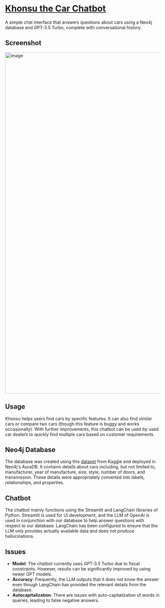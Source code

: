 # [Khonsu the Car Chatbot]([https://car-chatbot.streamlit.app](https://khonsu.streamlit.app))

A simple chat interface that answers questions about cars using a Neo4j database and GPT-3.5 Turbo, complete with conversational history.

## Screenshot

<img width="1107" alt="image" src="https://github.com/Amloner/Khonsu-the-Car-Chatbot/assets/124287518/a05fdd47-788f-40c2-9d7f-c84c6e672d94">

## Usage

Khonsu helps users find cars by specific features. It can also find similar cars or compare two cars (though this feature is buggy and works occasionally). With further improvements, this chatbot can be used by used car dealers to quickly find multiple cars based on customer requirements.

## Neo4j Database

The database was created using this [dataset](https://www.kaggle.com/datasets/CooperUnion/cardataset) from Kaggle and deployed in Neo4j's AuraDB. It contains details about cars including, but not limited to, manufacturer, year of manufacture, size, style, number of doors, and transmission. These details were appropriately converted into labels, relationships, and properties.

## Chatbot

The chatbot mainly functions using the Streamlit and LangChain libraries of Python. Streamlit is used for UI development, and the LLM of OpenAI is used in conjunction with our database to help answer questions with respect to our database. LangChain has been configured to ensure that the LLM only provides actually available data and does not produce hallucinations.

## Issues

- **Model**: The chatbot currently uses GPT-3.5 Turbo due to fiscal constraints. However, results can be significantly improved by using newer GPT models.
- **Accuracy**: Frequently, the LLM outputs that it does not know the answer even though LangChain has provided the relevant details from the database.
- **Autocapitalization**: There are issues with auto-capitalization of words in queries, leading to false negative answers.
